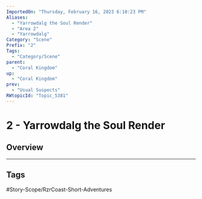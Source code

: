 ```yaml
---
ImportedOn: "Thursday, February 16, 2023 6:10:23 PM"
Aliases:
  - "Yarrowdalg the Soul Render"
  - "Area 2"
  - "Yarrowdalg"
Category: "Scene"
Prefix: "2"
Tags:
  - "Category/Scene"
parent:
  - "Coral Kingdom"
up:
  - "Coral Kingdom"
prev:
  - "Usual Suspects"
RWtopicId: "Topic_5381"
---
```

# 2 - Yarrowdalg the Soul Render
## Overview

---
## Tags
#Story-Scope/RzrCoast-Short-Adventures

